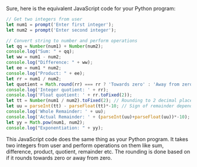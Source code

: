 Sure, here is the equivalent JavaScript code for your Python program:

```javascript
// Get two integers from user
let num1 = prompt('Enter first integer');
let num2 = prompt('Enter second integer');

// Convert string to number and perform operations
let qq = Number(num1) + Number(num2);
console.log("Sum: " + qq);
let ww = num1 - num2;
console.log("Difference: " + ww);
let ee = num1 * num2;
console.log("Product: " + ee);
let rr = num1 / num2;
let quotient = Math.round(rr) === rr ? 'Towards zero' : 'Away from zero'; // Rounding depends on if it rounds towards zero or away from zero, you can update it accordingly based on your requirements.
console.log('Integer quotient: ' + rr);
console.log('Float quotient: ' + rr.toFixed(2));
let tt = Number(num1 / num2).toFixed(2); // Rounding to 2 decimal places
let uu = parseInt(tt) - parseFloat(tt)*-10; // Sign of remainder depends on the signs of first and second numbers
console.log('Whole Remainder: ' + uu);
console.log('Actual Remainder: ' + (parseInt(uu)+parseFloat(uu))*-10);
let yy = Math.pow(num1, num2);
console.log("Exponentiation: " + yy);
```

This JavaScript code does the same thing as your Python program. It takes two integers from user and perform operations on them like sum, difference, product, quotient, remainder etc. The rounding is done based on if it rounds towards zero or away from zero.
